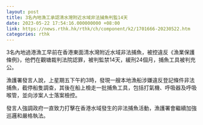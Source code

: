 ```yaml
---
layout: post
title: 3名內地漁工承認清水灣附近水域非法捕魚判監14天
date: 2023-05-22 17:54:16.000000000 +08:00
link: https://news.rthk.hk/rthk/ch/component/k2/1701666-20230522.htm
categories: rthk
---
```


3名內地過港漁工早前在香港東面清水灣附近水域非法捕魚，被控違反《漁業保護條例》，他們在觀塘裁判法院認罪，被判監禁14天，緩刑24個月，捕魚工具被判充公。

漁護署發言人說，上星期五下午約3時，發現一艘本地漁船涉嫌違反登記條件非法捕魚，截停船隻調查，其後在船上檢走一批捕魚工具，包括打氣機、呼吸器及呼吸喉管，並向涉案人士落案檢控。

發言人強調政府一直致力打擊在香港水域發生的非法捕魚活動，漁護署會繼續加強巡邏和嚴格執法。
